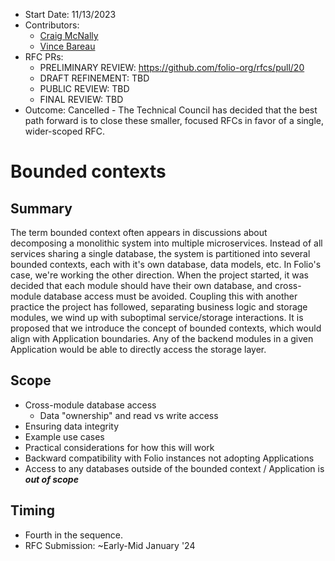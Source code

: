 * Start Date: 11/13/2023
* Contributors:
  * [Craig McNally](cmcnally@ebsco.com)
  * [Vince Bareau](vbareau@ebsco.com)
* RFC PRs:
  * PRELIMINARY REVIEW: https://github.com/folio-org/rfcs/pull/20
  * DRAFT REFINEMENT: TBD
  * PUBLIC REVIEW: TBD
  * FINAL REVIEW: TBD
* Outcome: Cancelled - The Technical Council has decided that the best path forward is to close these smaller, focused RFCs in favor of a single, wider-scoped RFC.

# Bounded contexts

## Summary
The term bounded context often appears in discussions about decomposing a monolithic system into multiple microservices.  Instead of all services sharing a single database, the system is partitioned into several bounded contexts, each with it's own database, data models, etc.  In Folio's case, we're working the other direction.  When the project started, it was decided that each module should have their own database, and cross-module database access must be avoided.  Coupling this with another practice the project has followed, separating business logic and storage modules, we wind up with suboptimal service/storage interactions.  It is proposed that we introduce the concept of bounded contexts, which would align with Application boundaries.  Any of the backend modules in a given Application would be able to directly access the storage layer.

## Scope
* Cross-module database access
  * Data "ownership" and read vs write access
* Ensuring data integrity
* Example use cases
* Practical considerations for how this will work
* Backward compatibility with Folio instances not adopting Applications
* Access to any databases outside of the bounded context / Application is ***out of scope***

## Timing
* Fourth in the sequence.
* RFC Submission: ~Early-Mid January '24
